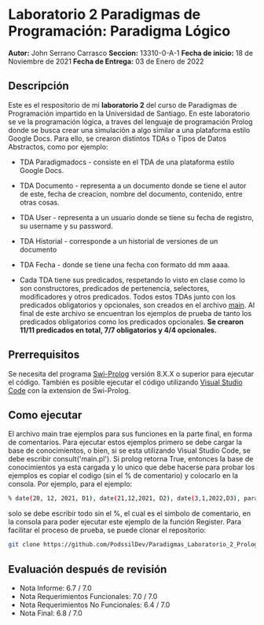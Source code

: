 # Laboratorio 2 Paradigmas de Programación: Paradigma Lógico
**Autor:** John Serrano Carrasco
**Seccion:** 13310-0-A-1
**Fecha de inicio:** 18 de Noviembre de 2021
**Fecha de Entrega:** 03 de Enero de 2022

## Descripción
Este es el respositorio de mi **laboratorio 2** del curso de Paradigmas de Programación impartido en la Universidad de Santiago. En este laboratorio se ve la programación lógica, a traves del lenguaje de programación Prolog donde se busca crear una simulación a algo similar a una plataforma estilo Google Docs.
Para ello, se crearon distintos TDAs o Tipos de Datos Abstractos, como por ejemplo:
* TDA Paradigmadocs - consiste en el TDA de una plataforma estilo Google Docs. 
* TDA Documento - representa a un documento donde se tiene el autor de este, fecha de creacion, nombre del documento, contenido, entre otras cosas.
* TDA User - representa a un usuario donde se tiene su fecha de registro, su username y su password. 
* TDA Historial - corresponde a un historial de versiones de un documento
* TDA Fecha - donde se tiene una fecha con formato dd mm aaaa. 

* Cada TDA tiene sus predicados, respetando lo visto en clase como lo son constructores, predicados de pertenencia, selectores, modificadores y otros predicados.
Todos estos TDAs junto con los predicados obligatorios y opcionales, son creados en el archivo [main](https://github.com/PodssilDev/lab2_20537567_Serrano/blob/main/main_20537567_SerranoCarrasco.pl). Al final de este archivo se encuentran los ejemplos de prueba de tanto los predicados obligatorios como los predicados opcionales. **Se crearon 11/11 predicados en total, 7/7 obligatorios y 4/4 opcionales.**
## Prerrequisitos
Se necesita del programa [Swi-Prolog](https://www.swi-prolog.org/Download.html) versión 8.X.X o superior para ejecutar el código. También es posible ejecutar el código utilizando [Visual Studio Code](https://code.visualstudio.com) con la extension de Swi-Prolog.
## Como ejecutar
El archivo main trae ejemplos para sus funciones en la parte final, en forma de comentarios. Para ejecutar estos ejemplos primero se debe cargar la base de conocimientos, o bien, si se esta utilizando Visual Studio Code, se debe escribir consult('main.pl'). Si prolog retorna True, entonces la base de conocimientos ya esta cargada y lo unico que debe hacerse para probar los ejemplos es copiar el codigo (sin el % de comentario) y colocarlo en la consola. Por ejemplo, para el ejemplo: 
```sh
% date(20, 12, 2021, D1), date(21,12,2021, D2), date(3,1,2022,D3), paradigmaDocs("gDocs", D1, PD1), paradigmaDocsRegister(PD1, D1, "user1", "pass1", PD2).
```
solo se debe escribir todo sin el %, el cual es el simbolo de comentario,  en la consola para poder ejecutar este ejemplo de la función Register.
Para facilitar el proceso de prueba, se puede clonar el repositorio: 
```sh
git clone https://github.com/PodssilDev/Paradigmas_Laboratorio_2_Prolog.git
```

## Evaluación después de revisión
* Nota Informe: 6.7 / 7.0
* Nota Requerimientos Funcionales: 7.0 / 7.0
* Nota Requerimientos No Funcionales: 6.4 / 7.0
* Nota Final: 6.8 / 7.0

